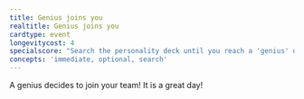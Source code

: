 ```yaml
---
title: Genius joins you
realtitle: Genius joins you
cardtype: event
longevitycost: 4
specialscore: "Search the personality deck until you reach a 'genius' of any type, they join you for free, but their resource needs need to be met."
concepts: 'immediate, optional, search'
---
```


A genius decides to join your team! It is a great day!
